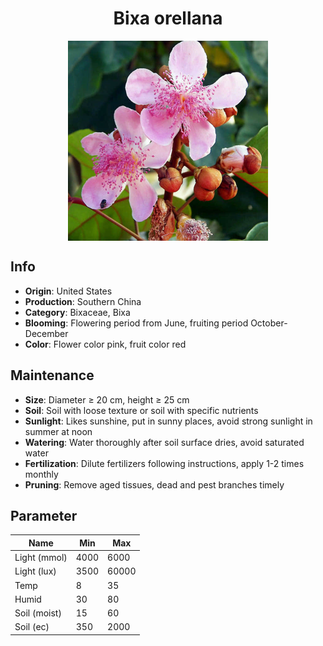 <h1 align='center'>Bixa orellana</h1>
<p align="center">
    <img 
        align='center'
        width='320'
        src="../images/bixa orellana.png" 
        alt='Bixa orellana' />
</p>

## Info

 - **Origin**: United States
 - **Production**: Southern China
 - **Category**: Bixaceae, Bixa
 - **Blooming**: Flowering period from June, fruiting period October-December
 - **Color**: Flower color pink, fruit color red

## Maintenance

 - **Size**: Diameter ≥ 20 cm, height ≥ 25 cm
 - **Soil**: Soil with loose texture or soil with specific nutrients
 - **Sunlight**: Likes sunshine, put in sunny places, avoid strong sunlight in summer at noon
 - **Watering**: Water thoroughly after soil surface dries, avoid saturated water
 - **Fertilization**: Dilute fertilizers following instructions, apply 1-2 times monthly
 - **Pruning**: Remove aged tissues, dead and pest branches timely

## Parameter

| Name         | Min  | Max   |
|--------------|------|-------|
| Light (mmol) | 4000 | 6000  |
| Light (lux)  | 3500 | 60000 |
| Temp         | 8    | 35    |
| Humid        | 30   | 80    |
| Soil (moist) | 15   | 60    |
| Soil (ec)    | 350  | 2000  |